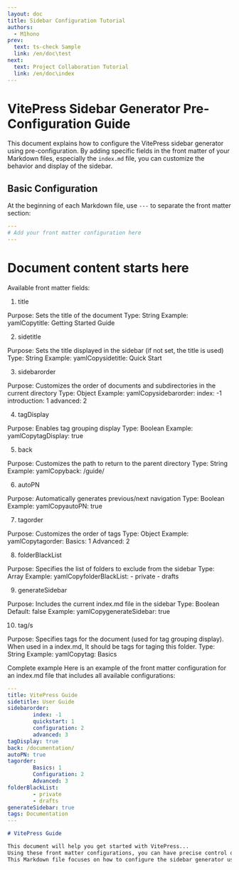 ```yaml
---
layout: doc
title: Sidebar Configuration Tutorial
authors:
  - M1hono
prev:
  text: ts-check Sample
  link: /en/doc\test
next:
  text: Project Collaboration Tutorial
  link: /en/doc\index
---
```


# VitePress Sidebar Generator Pre-Configuration Guide

This document explains how to configure the VitePress sidebar generator using pre-configuration. By adding specific fields in the front matter of your Markdown files, especially the `index.md` file, you can customize the behavior and display of the sidebar.

## Basic Configuration

At the beginning of each Markdown file, use `---` to separate the front matter section:

```yaml
---
# Add your front matter configuration here
---
```

# Document content starts here

Available front matter fields:

1. title

Purpose: Sets the title of the document
Type: String
Example:
yamlCopytitle: Getting Started Guide


2. sidetitle

Purpose: Sets the title displayed in the sidebar (if not set, the title is used)
Type: String
Example:
yamlCopysidetitle: Quick Start


3. sidebarorder

Purpose: Customizes the order of documents and subdirectories in the current directory
Type: Object
Example:
yamlCopysidebarorder:
        index: -1
        introduction: 1
        advanced: 2


4. tagDisplay

Purpose: Enables tag grouping display
Type: Boolean
Example:
yamlCopytagDisplay: true


5. back

Purpose: Customizes the path to return to the parent directory
Type: String
Example:
yamlCopyback: /guide/


6. autoPN

Purpose: Automatically generates previous/next navigation
Type: Boolean
Example:
yamlCopyautoPN: true


7. tagorder

Purpose: Customizes the order of tags
Type: Object
Example:
yamlCopytagorder:
        Basics: 1
        Advanced: 2


8. folderBlackList

Purpose: Specifies the list of folders to exclude from the sidebar
Type: Array
Example:
yamlCopyfolderBlackList:
        - private
        - drafts


9. generateSidebar

Purpose: Includes the current index.md file in the sidebar
Type: Boolean
Default: false
Example:
yamlCopygenerateSidebar: true


10. tag/s

Purpose: Specifies tags for the document (used for tag grouping display). When used in a index.md, It should be tags for taging this folder.
Type: String
Example:
yamlCopytag: Basics


Complete example
Here is an example of the front matter configuration for an index.md file that includes all available configurations:

```yaml
---
title: VitePress Guide
sidetitle: User Guide
sidebarorder:
        index: -1
        quickstart: 1
        configuration: 2
        advanced: 3
tagDisplay: true
back: /documentation/
autoPN: true
tagorder:
        Basics: 1
        Configuration: 2
        Advanced: 3
folderBlackList:
        - private
        - drafts
generateSidebar: true
tags: Documentation
---
```

```md
# VitePress Guide

This document will help you get started with VitePress...
Using these front matter configurations, you can have precise control over how your document is displayed in the sidebar, including order, enabling tag grouping, and advanced features like automatic navigation generation.
This Markdown file focuses on how to configure the sidebar generator using pre-configuration. It provides detailed information about each available front matter field.
```
